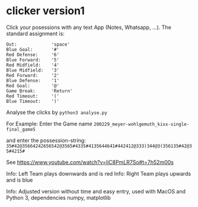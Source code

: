 # clicker version1

Click your posessions with any text App (Notes, Whatsapp, ...). The standard assignment is:

```
Out:             'space'
Blue Goal:       '#'
Red Defense:     '6'
Blue Forward:    '5'
Red Midfield:    '4'
Blue Midfield:   '3'
Red Forward:     '2'
Blue Defense:    '1'
Red Goal:        '@'
Game Break:      'Return'
Red Timeout:     '('
Blue Timeout:    ')'  
```

Analyse the clicks by 
`python3 analyse.py`

For Example: Enter the Game name 
`200229_meyer-wohlgemuth_kixx-single-final_game5`

and enter the possession-string:
`35#42@35664242656542@3565#4335#4135644641#442412@333)344@3(356135#42@35#4215#`

See https://www.youtube.com/watch?v=liC8PmLR7So#t=7h52m00s

Info: Left Team plays downwards and is red 
Info: Right Team plays upwards and is blue 

Info: Adjusted version without time and easy entry, used with MacOS and Python 3, dependencies numpy, matplotlib
